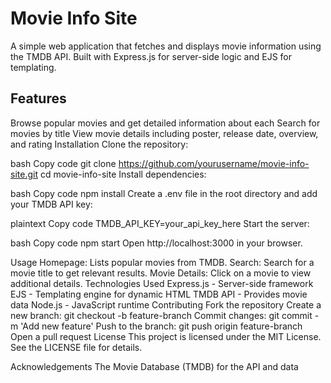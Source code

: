 # Movie Info Site
A simple web application that fetches and displays movie information using the TMDB API. Built with Express.js for server-side logic and EJS for templating.

## Features
Browse popular movies and get detailed information about each
Search for movies by title
View movie details including poster, release date, overview, and rating
Installation
Clone the repository:

bash
Copy code
git clone https://github.com/yourusername/movie-info-site.git
cd movie-info-site
Install dependencies:

bash
Copy code
npm install
Create a .env file in the root directory and add your TMDB API key:

plaintext
Copy code
TMDB_API_KEY=your_api_key_here
Start the server:

bash
Copy code
npm start
Open http://localhost:3000 in your browser.

Usage
Homepage: Lists popular movies from TMDB.
Search: Search for a movie title to get relevant results.
Movie Details: Click on a movie to view additional details.
Technologies Used
Express.js - Server-side framework
EJS - Templating engine for dynamic HTML
TMDB API - Provides movie data
Node.js - JavaScript runtime
Contributing
Fork the repository
Create a new branch: git checkout -b feature-branch
Commit changes: git commit -m 'Add new feature'
Push to the branch: git push origin feature-branch
Open a pull request
License
This project is licensed under the MIT License. See the LICENSE file for details.

Acknowledgements
The Movie Database (TMDB) for the API and data
